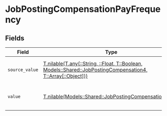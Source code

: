 # JobPostingCompensationPayFrequency


## Fields

| Field                                                                                                                                                                    | Type                                                                                                                                                                     | Required                                                                                                                                                                 | Description                                                                                                                                                              | Example                                                                                                                                                                  |
| ------------------------------------------------------------------------------------------------------------------------------------------------------------------------ | ------------------------------------------------------------------------------------------------------------------------------------------------------------------------ | ------------------------------------------------------------------------------------------------------------------------------------------------------------------------ | ------------------------------------------------------------------------------------------------------------------------------------------------------------------------ | ------------------------------------------------------------------------------------------------------------------------------------------------------------------------ |
| `source_value`                                                                                                                                                           | [T.nilable(T.any(::String, ::Float, T::Boolean, Models::Shared::JobPostingCompensation4, T::Array[::Object]))](../../models/shared/jobpostingcompensationsourcevalue.md) | :heavy_minus_sign:                                                                                                                                                       | The source value of the pay frequency.                                                                                                                                   | Hourly                                                                                                                                                                   |
| `value`                                                                                                                                                                  | [T.nilable(Models::Shared::JobPostingCompensationValue)](../../models/shared/jobpostingcompensationvalue.md)                                                             | :heavy_minus_sign:                                                                                                                                                       | The pay frequency of the job postings.                                                                                                                                   | hourly                                                                                                                                                                   |